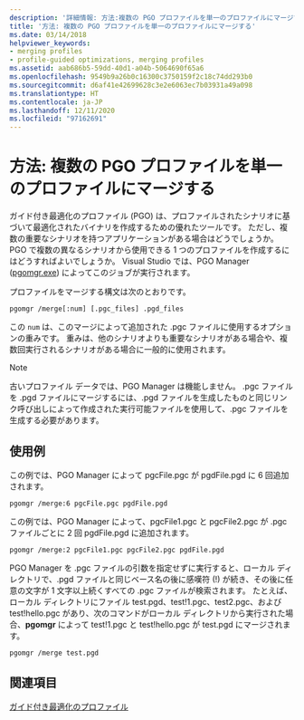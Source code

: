 ```yaml
---
description: '詳細情報: 方法:複数の PGO プロファイルを単一のプロファイルにマージする'
title: '方法: 複数の PGO プロファイルを単一のプロファイルにマージする'
ms.date: 03/14/2018
helpviewer_keywords:
- merging profiles
- profile-guided optimizations, merging profiles
ms.assetid: aab686b5-59dd-40d1-a04b-5064690f65a6
ms.openlocfilehash: 9549b9a26b0c16300c3750159f2c18c74dd293b0
ms.sourcegitcommit: d6af41e42699628c3e2e6063ec7b03931a49a098
ms.translationtype: HT
ms.contentlocale: ja-JP
ms.lasthandoff: 12/11/2020
ms.locfileid: "97162691"
---
```

# <a name="how-to-merge-multiple-pgo-profiles-into-a-single-profile"></a>方法: 複数の PGO プロファイルを単一のプロファイルにマージする

ガイド付き最適化のプロファイル (PGO) は、プロファイルされたシナリオに基づいて最適化されたバイナリを作成するための優れたツールです。 ただし、複数の重要なシナリオを持つアプリケーションがある場合はどうでしょうか。 PGO で複数の異なるシナリオから使用できる 1 つのプロファイルを作成するにはどうすればよいでしょうか。 Visual Studio では、PGO Manager ([pgomgr.exe](pgomgr.md)) によってこのジョブが実行されます。

プロファイルをマージする構文は次のとおりです。

`pgomgr /merge[:num] [.pgc_files] .pgd_files`

この `num` は、このマージによって追加された .pgc ファイルに使用するオプションの重みです。 重みは、他のシナリオよりも重要なシナリオがある場合や、複数回実行されるシナリオがある場合に一般的に使用されます。

> [!NOTE]
> 古いプロファイル データでは、PGO Manager は機能しません。 .pgc ファイルを .pgd ファイルにマージするには、.pgd ファイルを生成したものと同じリンク呼び出しによって作成された実行可能ファイルを使用して、.pgc ファイルを生成する必要があります。

## <a name="examples"></a>使用例

この例では、PGO Manager によって pgcFile.pgc が pgdFile.pgd に 6 回追加されます。

`pgomgr /merge:6 pgcFile.pgc pgdFile.pgd`

この例では、PGO Manager によって、pgcFile1.pgc と pgcFile2.pgc が .pgc ファイルごとに 2 回 pgdFile.pgd に追加されます。

`pgomgr /merge:2 pgcFile1.pgc pgcFile2.pgc pgdFile.pgd`

PGO Manager を .pgc ファイルの引数を指定せずに実行すると、ローカル ディレクトリで、.pgd ファイルと同じベース名の後に感嘆符 (!) が続き、その後に任意の文字が 1 文字以上続くすべての .pgc ファイルが検索されます。 たとえば、ローカル ディレクトリにファイル test.pgd、test!1.pgc、test2.pgc、および test!hello.pgc があり、次のコマンドがローカル ディレクトリから実行された場合、**pgomgr** によって test!1.pgc と test!hello.pgc が test.pgd にマージされます。

`pgomgr /merge test.pgd`

## <a name="see-also"></a>関連項目

[ガイド付き最適化のプロファイル](profile-guided-optimizations.md)
